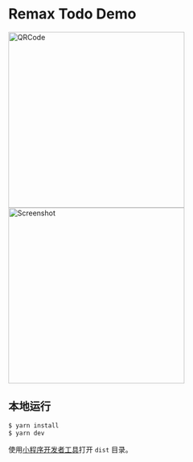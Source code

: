  # Remax Todo Demo


<img src="https://user-images.githubusercontent.com/465125/60639748-80fdbf00-9e56-11e9-921d-efe970730eb1.jpg" alt="QRCode" width="350"/>

<img src="https://user-images.githubusercontent.com/465125/60393937-5d353300-9b4f-11e9-9f55-12a64454231b.PNG" alt="Screenshot" width="350"/>


 ## 本地运行

 ```bash
 $ yarn install
 $ yarn dev
 ```

 使用[小程序开发者工具](https://docs.alipay.com/mini/ide/download)打开 `dist` 目录。
